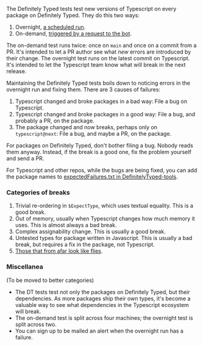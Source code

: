 The Definitely Typed tests test new versions of Typescript on every package on Definitely Typed.
They do this two ways:

1. Overnight, [a scheduled run](https://dev.azure.com/definitelytyped/DefinitelyTyped/_build?definitionId=8&_a=summary).
2. On-demand, [triggered by a request to the bot](Triggering-TypeScript-Bot).

The on-demand test runs twice: once on `main` and once on a commit from a PR. It's intended to let a PR author see what *new* errors are introduced by their change.
The overnight test runs on the latest commit on Typescript. It's intended to let the Typescript team know what will break in the next release.

Maintaining the Definitely Typed tests boils down to noticing errors in the overnight run and fixing them.
There are 3 causes of failures:

1. Typescript changed and broke packages in a bad way: File a bug on Typescript.
2. Typescript changed and broke packages in a good way: File a bug, and probably a PR, on the package.
3. The package changed and now breaks, perhaps only on `typescript@next`: File a bug, and maybe a PR, on the package.

For packages on Definitely Typed, don't bother filing a bug.
Nobody reads them anyway.
Instead, if the break is a good one, fix the problem yourself and send a PR.

For Typescript and other repos, while the bugs are being fixed, you can add the package names to [expectedFailures.txt in DefinitelyTyped-tools](https://github.com/microsoft/DefinitelyTyped-tools/blob/master/packages/dtslint-runner/expectedFailures.txt).

### Categories of breaks

1. Trivial re-ordering in `$ExpectType`, which uses textual equality. This is a good break.
2. Out of memory, usually when Typescript changes how much memory it uses. This is almost always a bad break.
3. Complex assignability change. This is usually a good break.
4. Untested types for package written in Javascript. This is usually a bad break, but requires a fix in the package, not Typescript.
3. [Those that from afar look like flies](https://en.wikipedia.org/wiki/The_Analytical_Language_of_John_Wilkins).


### Miscellanea

(To be moved to better categories)

- The DT tests test not only the packages on Definitely Typed, but their dependencies. As more packages ship their own types, it's become a valuable way to see what dependencies in the Typescript ecosystem will break.
- The on-demand test is split across four machines; the overnight test is split across two.
- You can sign up to be mailed an alert when the overnight run has a failure.
